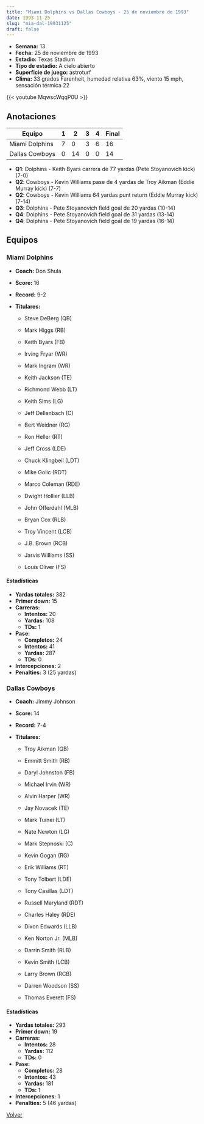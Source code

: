 ```yaml
---
title: "Miami Dolphins vs Dallas Cowboys - 25 de noviembre de 1993"
date: 1993-11-25
slug: "mia-dal-19931125"
draft: false
---
```


- **Semana:** 13
- **Fecha:** 25 de noviembre de 1993
- **Estadio:** Texas Stadium
- **Tipo de estadio:** A cielo abierto
- **Superficie de juego:** astroturf
- **Clima:** 33 grados Farenheit, humedad relativa 63%, viento 15 mph, sensación térmica 22


{{< youtube MqwscWqqP0U >}}


## Anotaciones
| Equipo | 1 | 2 | 3 | 4 | Final |
|--------|---|---|---|---|-------|
| Miami Dolphins  | 7 | 0 | 3 | 6  | 16 |
| Dallas Cowboys  | 0 | 14 | 0 | 0  | 14 |
- **Q1**: Dolphins - Keith Byars carrera de 77 yardas (Pete Stoyanovich kick) (7-0)
- **Q2**: Cowboys - Kevin Williams pase de 4 yardas de Troy Aikman (Eddie Murray kick) (7-7)
- **Q2**: Cowboys - Kevin Williams 64 yardas punt return (Eddie Murray kick) (7-14)
- **Q3**: Dolphins - Pete Stoyanovich field goal de 20 yardas (10-14)
- **Q4**: Dolphins - Pete Stoyanovich field goal de 31 yardas (13-14)
- **Q4**: Dolphins - Pete Stoyanovich field goal de 19 yardas (16-14)


## Equipos


### Miami Dolphins
* **Coach:** Don Shula
* **Score:** 16
* **Record:** 9-2
* **Titulares:** 

  * Steve DeBerg (QB) 

  * Mark Higgs (RB) 

  * Keith Byars (FB) 

  * Irving Fryar (WR) 

  * Mark Ingram (WR) 

  * Keith Jackson (TE) 

  * Richmond Webb (LT) 

  * Keith Sims (LG) 

  * Jeff Dellenbach (C) 

  * Bert Weidner (RG) 

  * Ron Heller (RT) 

  * Jeff Cross (LDE) 

  * Chuck Klingbeil (LDT) 

  * Mike Golic (RDT) 

  * Marco Coleman (RDE) 

  * Dwight Hollier (LLB) 

  * John Offerdahl (MLB) 

  * Bryan Cox (RLB) 

  * Troy Vincent (LCB) 

  * J.B. Brown (RCB) 

  * Jarvis Williams (SS) 

  * Louis Oliver (FS) 

#### Estadísticas
* **Yardas totales:** 382
* **Primer down:** 15
* **Carreras:**
  * **Intentos:** 20
  * **Yardas:** 108
  * **TDs:** 1
* **Pase:**
  * **Completos:** 24
  * **Intentos:** 41
  * **Yardas:** 287
  * **TDs:** 0
* **Intercepciones:** 2
* **Penalties:** 3 (25 yardas)

### Dallas Cowboys
* **Coach:** Jimmy Johnson
* **Score:** 14
* **Record:** 7-4
* **Titulares:** 

  * Troy Aikman (QB) 

  * Emmitt Smith (RB) 

  * Daryl Johnston (FB) 

  * Michael Irvin (WR) 

  * Alvin Harper (WR) 

  * Jay Novacek (TE) 

  * Mark Tuinei (LT) 

  * Nate Newton (LG) 

  * Mark Stepnoski (C) 

  * Kevin Gogan (RG) 

  * Erik Williams (RT) 

  * Tony Tolbert (LDE) 

  * Tony Casillas (LDT) 

  * Russell Maryland (RDT) 

  * Charles Haley (RDE) 

  * Dixon Edwards (LLB) 

  * Ken Norton Jr. (MLB) 

  * Darrin Smith (RLB) 

  * Kevin Smith (LCB) 

  * Larry Brown (RCB) 

  * Darren Woodson (SS) 

  * Thomas Everett (FS) 

#### Estadísticas
* **Yardas totales:** 293
* **Primer down:** 19
* **Carreras:**
  * **Intentos:** 28
  * **Yardas:** 112
  * **TDs:** 0
* **Pase:**
  * **Completos:** 28
  * **Intentos:** 43
  * **Yardas:** 181
  * **TDs:** 1
* **Intercepciones:** 1
* **Penalties:** 5 (46 yardas)


[Volver](/historia/1993)
